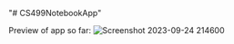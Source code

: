 "# CS499NotebookApp" 



Preview of app so far:
![Screenshot 2023-09-24 214600](https://github.com/TahseenAsif/CS499NotebookApp/assets/112424887/b6ff23fd-0beb-4e60-b9db-29f8b54e7303)
